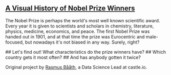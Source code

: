 ## [A Visual History of Nobel Prize Winners](https://github.com/PrashanthReddy47/A-Visual-History-of-Nobel-Prize-Winners-DataCamp/blob/main/Project%20A%20Visual%20History%20of%20Nobel%20Prize%20Winners.ipynb)
<div>
 <p>
  The Nobel Prize is perhaps the world's most well known scientific award. Every
year it is given to scientists and scholars in chemistry,
literature, physics, medicine, economics, and peace. The first Nobel
Prize was handed out in 1901, and at that time the prize was Eurocentric and
male-focused, but nowadays it's not biased in any way. Surely, right?
 </p>
 <p>
## Let's find out! What characteristics do the prize winners have?
## Which country gets it most often?
## And has anybody gotten it twice?
 </p>
</div>
 
Original project by [Rasmus Bååth](https://www.datacamp.com/projects/441), a Data Science Lead at castle.io.

